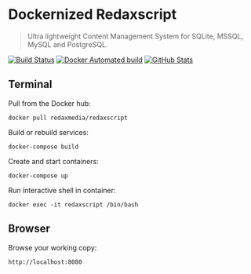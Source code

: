 Dockernized Redaxscript
=======================

> Ultra lightweight Content Management System for SQLite, MSSQL, MySQL and PostgreSQL.

[![Build Status](https://img.shields.io/travis/redaxmedia/redaxscript-docker.svg)](https://travis-ci.org/redaxmedia/redaxscript-docker)
[![Docker Automated build](https://img.shields.io/docker/automated/redaxmedia/redaxscript.svg)](https://hub.docker.com/r/redaxmedia/redaxscript)
[![GitHub Stats](https://img.shields.io/badge/github-stats-ff5500.svg)](http://githubstats.com/redaxmedia/redaxscript-docker)


Terminal
--------

Pull from the Docker hub:

```
docker pull redaxmedia/redaxscript
```

Build or rebuild services:

```
docker-compose build
```

Create and start containers:

```
docker-compose up
```

Run interactive shell in container:

```
docker exec -it redaxscript /bin/bash
```


Browser
-------

Browse your working copy:

```
http://localhost:8080
```
